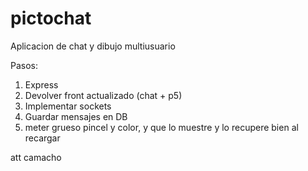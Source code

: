 # pictochat
Aplicacion de chat y dibujo multiusuario

Pasos:
1. Express
2. Devolver front actualizado (chat + p5)
3. Implementar sockets
4. Guardar mensajes en DB
5. meter grueso pincel y color, y que lo muestre y lo recupere bien al recargar

att camacho
